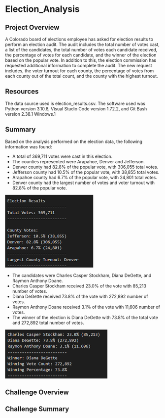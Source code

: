 # Election_Analysis

## Project Overview
A Colorado board of elections employee has asked for election results to perform an election audit. The audit includes the total number of votes cast, a list of the candidates, the total number of votes each candidate received, the percentage of votes for each candidate, and the winner of the election based on the popular vote. In addition to this, the election commission has requested additional information to complete the audit. The new request includes, the voter turnout for each county, the percentage of votes from each county out of the total count, and the county with the highest turnout.

## Resources
The data source used is election_results.csv. The software used was Python version 3.10.8, Visual Studio Code version 1.72.2, and Git Bash version 2.38.1 Windows.1

## Summary
Based on the analysis performed on the election data, the following information was found:
 - A total of 369,711 votes were cast in this election.
 - The counties represented were Arapahoe, Denver and Jefferson.
 - Denver county had 82.8% of the popular vote, with 306,055 total votes.
 - Jefferson county had 10.5% of the popular vote, with 38,855 total votes.
 - Arapahoe county had 6.7% of the popular vote, with 24,801 total votes.
 - Denver county had the largest number of votes and voter turnout with 82.8% of the popular vote.
 
 ![This is an image](/resources/Election_Results_by_county_vote.png)
 
 - The candidates were Charles Casper Stockham, Diana DeGette, and Raymon Anthony Doane.
 - Charles Casper Stockham received 23.0% of the vote with 85,213 number of votes.
 - Diana DeGette received 73.8% of the vote with 272,892 number of votes.
 - Raymon Anthony Doane received 3.1% of the vote with 11,606 number of votes.
 - The winner of the election is Diana DeGette with 73.8% of the total vote and 272,892 total number of votes.

  ![This is an image](/resources/Election_Results_by_candidate.png)
 

## Challenge Overview



## Challenge Summary


